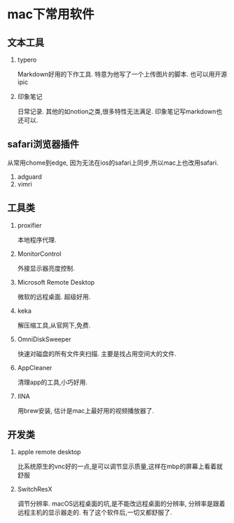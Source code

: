 # mac下常用软件
## 文本工具
1. typero
   
   Markdown好用的下作工具. 特意为他写了一个上传图片的脚本. 也可以用开源ipic
2. 印象笔记
   
   日常记录. 其他的如notion之类,很多特性无法满足.  印象笔记写markdown也还可以.
## safari浏览器插件
   从常用chome到edge, 因为无法在ios的safari上同步,所以mac上也改用safari.
1. adguard
2. vimri

## 工具类
1. proxifier

   本地程序代理.
2. MonitorControl

   外接显示器亮度控制.
3. Microsoft Remote Desktop
   
   微软的远程桌面. 超级好用.
4. keka
   
   解压缩工具,从官网下,免费.
5. OmniDiskSweeper

   快速对磁盘的所有文件夹扫描. 主要是找占用空间大的文件.
6. AppCleaner

   清理app的工具,小巧好用.
7. IINA

   用brew安装,  估计是mac上最好用的视频播放器了.
   
## 开发类
1. apple remote desktop
   
   比系统原生的vnc好的一点,是可以调节显示质量,这样在mbp的屏幕上看着就舒服
2. SwitchResX

   调节分辨率.  macOS远程桌面的坑,是不能改远程桌面的分辨率, 分辨率是跟着远程主机的显示器走的.  有了这个软件后,一切又都舒服了.
   
